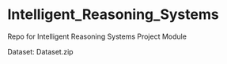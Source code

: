 # Intelligent_Reasoning_Systems
Repo for Intelligent Reasoning Systems Project Module

Dataset: Dataset.zip
